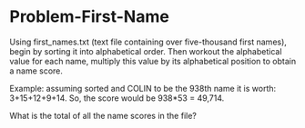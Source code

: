 # Problem-First-Name
Using first_names.txt (text file containing over five-thousand first names), begin by sorting
it into alphabetical order. Then workout the alphabetical value for each name, multiply
this value by its alphabetical position to obtain a name score.


Example: assuming sorted and COLIN to be the 938th name it is worth: 3+15+12+9+14. So,
the score would be 938*53 = 49,714.

What is the total of all the name scores in the file?
